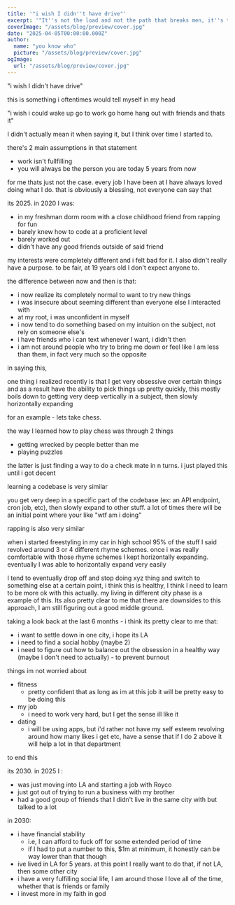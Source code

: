 ```yaml
---
title: '"i wish I didn''t have drive"'
excerpt: '"It''s not the load and not the path that breaks men, it''s the mind that has no drive" - David Goggins'
coverImage: "/assets/blog/preview/cover.jpg"
date: "2025-04-05T00:00:00.000Z"
author:
  name: "you know who"
  picture: "/assets/blog/preview/cover.jpg"
ogImage:
  url: "/assets/blog/preview/cover.jpg"
---
```


"i wish I didn't have drive"

this is something i oftentimes would tell myself in my head

"i wish i could wake up go to work go home hang out with friends and thats it"

I didn't actually mean it when saying it, but I think over time I started to.

there's 2 main assumptions in that statement

- work isn't fullfilling
- you will always be the person you are today 5 years from now

for me thats just not the case. every job I have been at I have always loved doing what I do. that is obviously a blessing, not everyone can say that

its 2025. in 2020 I was:
- in my freshman dorm room with a close childhood friend from rapping for fun
- barely knew how to code at a proficient level
- barely worked out
- didn't have any good friends outside of said friend

my interests were completely different and i felt bad for it. I also didn't really have a purpose. to be fair, at 19 years old I don't expect anyone to.

the difference between now and then is that:
- i now realize its completely normal to want to try new things
- i was insecure about seeming different than everyone else I interacted with
- at my root, i was unconfident in myself
- i now tend to do something based on my intuition on the subject, not rely on someone else's
- i have friends who i can text whenever I want, i didn't then
- i am not around people who try to bring me down or feel like I am less than them, in fact very much so the opposite

in saying this, 


one thing i realized recently is that I get very obsessive over certain things and as a result have the ability to pick things up pretty quickly, this mostly boils down to getting very deep vertically in a subject, then slowly horizontally expanding

for an example - lets take chess.

the way I learned how to play chess was through 2 things

- getting wrecked by people better than me
- playing puzzles

the latter is just finding a way to do a check mate in n turns. i just played this until i got decent

learning a codebase is very similar

you get very deep in a specific part of the codebase (ex: an API endpoint, cron job, etc), then slowly expand to other stuff. a lot of times there will be an initial point where your like "wtf am i doing"

rapping is also very similar

when i started freestyling in my car in high school 95% of the stuff I said revolved around 3 or 4 different rhyme schemes. once i was really comfortable with those rhyme schemes I kept horizontally expanding. eventually I was able to horizontally expand very easily

I tend to eventually drop off and stop doing xyz thing and switch to something else at a certain point, i think this is healthy, I think I need to learn to be more ok with this actually. my living in different city phase is a example of this. Its also pretty clear to me that there are downsides to this approach, I am still figuring out a good middle ground.

taking a look back at the last 6 months - i think its pretty clear to me that:

- i want to settle down in one city, i hope its LA
- i need to find a social hobby (maybe 2)
- i need to figure out how to balance out the obsession in a healthy way (maybe i don't need to actually) - to prevent burnout

things im not worried about

- fitness
	- pretty confident that as long as im at this job it will be pretty easy to be doing this
- my job
	- i need to work very hard, but I get the sense ill like it
- dating
	- i will be using apps, but i'd rather not have my self esteem revolving around how many likes i get etc, have a sense that if I do 2 above it will help a lot in that department

to end this

its 2030. in 2025 I :
- was just moving into LA and starting a job with Royco
- just got out of trying to run a business with my brother
- had a good group of friends that I didn't live in the same city with but talked to a lot




in 2030:
- i have financial stability
	- i.e, I can afford to fuck off for some extended period of time 
	- if I had to put a number to this, $1m at minimum, it honestly can be way lower than that though
- ive lived in LA for 5 years. at this point I really want to do that, if not LA, then some other city 
- i have a very fulfilling social life, I am around those I love all of the time, whether that is friends or family
- i invest more in my faith in god